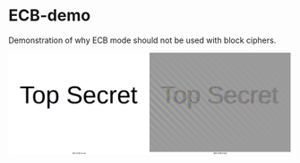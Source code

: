 # ECB-demo
Demonstration of why ECB mode should not be used with block ciphers. 

![demo](https://raw.githubusercontent.com/tblah/ECB-demo/master/out.png)
